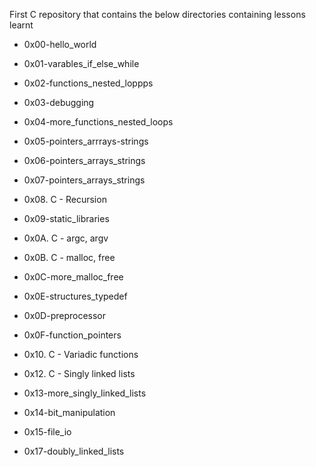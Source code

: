 First C repository that contains the below directories containing lessons learnt

* 0x00-hello_world


* 0x01-varables_if_else_while


* 0x02-functions_nested_loppps


* 0x03-debugging


* 0x04-more_functions_nested_loops


* 0x05-pointers_arrrays-strings


* 0x06-pointers_arrays_strings


* 0x07-pointers_arrays_strings


* 0x08. C - Recursion


* 0x09-static_libraries


* 0x0A. C - argc, argv


* 0x0B. C - malloc, free


* 0x0C-more_malloc_free


* 0x0E-structures_typedef


* 0x0D-preprocessor


* 0x0F-function_pointers


* 0x10. C - Variadic functions


* 0x12. C - Singly linked lists


* 0x13-more_singly_linked_lists


* 0x14-bit_manipulation


* 0x15-file_io


* 0x17-doubly_linked_lists
